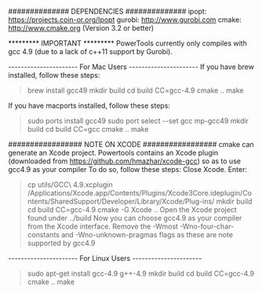 ############## DEPENDENCIES ##############
ipopt: https://projects.coin-or.org/Ipopt
gurobi: http://www.gurobi.com
cmake: http://www.cmake.org (Version 3.2 or better)

********* IMPORTANT *********
PowerTools currently only compiles with gcc 4.9 (due to a lack of c++11 support by Gurobi).


---------------------- For Mac Users ----------------------
If you have brew installed, follow these steps:
> brew install gcc49 
> mkdir build
> cd build
> CC=gcc-4.9 cmake ..
> make

If you have macports installed, follow these steps:
> sudo ports install gcc49
> sudo port select --set gcc mp-gcc49
> mkdir build
> cd build
> CC=gcc cmake ..
> make

################# NOTE ON XCODE #################
cmake can generate an Xcode project. 
Powertools contains an Xcode plugin (downloaded from https://github.com/hmazhar/xcode-gcc) 
so as to use gcc4.9 as your compiler
To do so, follow these steps:
Close Xcode.
Enter:
> cp utils/GCC\ 4.9.xcplugin /Applications/Xcode.app/Contents/Plugins/Xcode3Core.ideplugin/Contents/SharedSupport/Developer/Library/Xcode/Plug-ins/
> mkdir build
> cd build
> CC=gcc-4.9 cmake -G Xcode ..
Open the Xcode project found under ../build
Now you can choose gcc4.9 as your compiler from the Xcode interface.
Remove the -Wmost -Wno-four-char-constants and -Wno-unknown-pragmas flags as these are note supported by gcc4.9


---------------------- For Linux Users ----------------------

> sudo apt-get install gcc-4.9 g++-4.9
> mkdir build
> cd build
> CC=gcc-4.9 cmake ..
> make




